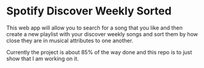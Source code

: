 # Spotify Discover Weekly Sorted

This web app will allow you to search for a song that you like and then create a new playlist with your discover weekly songs and sort them by how close they are in musical attributes to one another.

Currently the project is about 85% of the way done and this repo is to just show that I am working on it.
